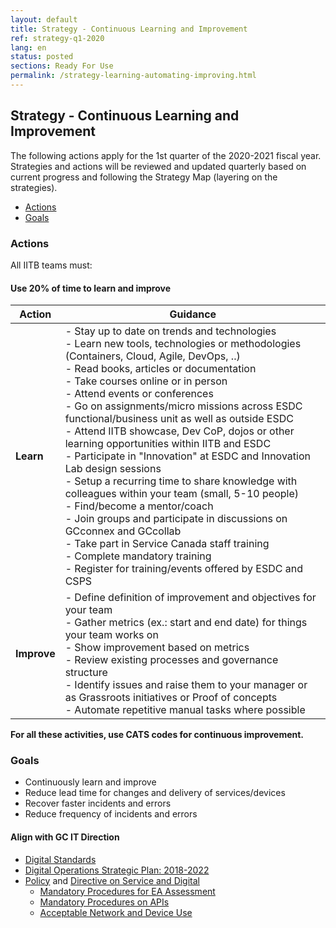 ```yaml
---
layout: default
title: Strategy - Continuous Learning and Improvement
ref: strategy-q1-2020
lang: en
status: posted
sections: Ready For Use
permalink: /strategy-learning-automating-improving.html
---
```


## Strategy - Continuous Learning and Improvement

The following actions apply for the 1st quarter of the 2020-2021 fiscal year.
Strategies and actions will be reviewed and updated quarterly based on current progress and following the Strategy Map (layering on the strategies).

- [Actions](#actions)
- [Goals](#goals)

### Actions

All IITB teams must:

#### Use 20% of time to learn and improve

<!-- markdownlint-disable MD033 -->

| Action | Guidance |
|--------|----------|
| **Learn** | - Stay up to date on trends and technologies<br > - Learn new tools, technologies or methodologies (Containers, Cloud, Agile, DevOps, ..)<br > - Read books, articles or documentation<br > - Take courses online or in person<br > - Attend events or conferences<br > - Go on assignments/micro missions across ESDC functional/business unit as well as outside ESDC<br > - Attend IITB showcase, Dev CoP, dojos or other learning opportunities within IITB and ESDC<br > - Participate in "Innovation" at ESDC and Innovation Lab design sessions<br > - Setup a recurring time to share knowledge with colleagues within your team (small, 5-10 people)<br > - Find/become a mentor/coach<br > - Join groups and participate in discussions on GCconnex and GCcollab<br > - Take part in Service Canada staff training<br > - Complete mandatory training<br > - Register for training/events offered by ESDC and CSPS |
| **Improve** | - Define definition of improvement and objectives for your team<br > - Gather metrics (ex.: start and end date) for things your team works on<br > - Show improvement based on metrics<br > - Review existing processes and governance structure<br > - Identify issues and raise them to your manager or as Grassroots initiatives or Proof of concepts<br > - Automate repetitive manual tasks where possible |

<!-- markdownlint-enable MD033 -->

**For all these activities, use CATS codes for continuous improvement.**

### Goals

- Continuously learn and improve
- Reduce lead time for changes and delivery of services/devices
- Recover faster incidents and errors
- Reduce frequency of incidents and errors

#### Align with GC IT Direction

- [Digital Standards](https://www.canada.ca/en/government/system/digital-government/government-canada-digital-standards.html)
- [Digital Operations Strategic Plan: 2018-2022](https://www.canada.ca/en/government/system/digital-government/digital-operations-strategic-plan-2018-2022.html)
- [Policy](https://www.tbs-sct.gc.ca/pol/doc-eng.aspx?id=32603) and [Directive on Service and Digital](https://www.tbs-sct.gc.ca/pol/doc-eng.aspx?id=32601)
  - [Mandatory Procedures for EA Assessment](https://www.tbs-sct.gc.ca/pol/doc-eng.aspx?id=32602)
  - [Mandatory Procedures on APIs](https://www.tbs-sct.gc.ca/pol/doc-eng.aspx?id=32604)
  - [Acceptable Network and Device Use](https://www.tbs-sct.gc.ca/pol/doc-eng.aspx?id=32605)
